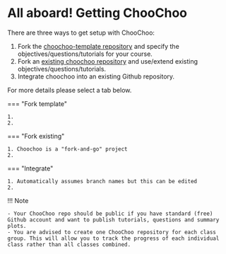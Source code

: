 # All aboard! Getting ChooChoo

There are three ways to get setup with ChooChoo:

1. Fork the [choochoo-template repository]() and specify the objectives/questions/tutorials for your course.
2. Fork an [existing choochoo repository]() and use/extend existing objectives/questions/tutorials.
3. Integrate choochoo into an existing Github repository.

For more details please select a tab below.

=== "Fork template"

    1.
    2.
    
=== "Fork existing"

    1. Choochoo is a "fork-and-go" project
    2.
    
=== "Integrate"

    1. Automatically assumes branch names but this can be edited
    2.
    

!!! Note

    - Your ChooChoo repo should be public if you have standard (free) Github account and want to publish tutorials, questions and summary plots.
    - You are advised to create one ChooChoo repository for each class group. This will allow you to track the progress of each individual class rather than all classes combined.



